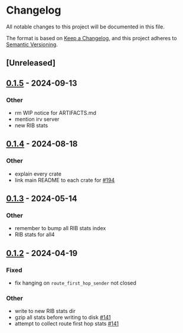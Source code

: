 # Changelog
All notable changes to this project will be documented in this file.

The format is based on [Keep a Changelog](https://keepachangelog.com/en/1.0.0/),
and this project adheres to [Semantic Versioning](https://semver.org/spec/v2.0.0.html).

## [Unreleased]

## [0.1.5](https://github.com/SichangHe/internet_route_verification/compare/route_verification_rib_stats-v0.1.4...route_verification_rib_stats-v0.1.5) - 2024-09-13

### Other

- rm WIP notice for ARTIFACTS.md
- mention irv server
- new RIB stats

## [0.1.4](https://github.com/SichangHe/internet_route_verification/compare/route_verification_rib_stats-v0.1.3...route_verification_rib_stats-v0.1.4) - 2024-08-18

### Other
- explain every crate
- link main README to each crate for [#194](https://github.com/SichangHe/internet_route_verification/pull/194)

## [0.1.3](https://github.com/SichangHe/internet_route_verification/compare/route_verification_rib_stats-v0.1.2...route_verification_rib_stats-v0.1.3) - 2024-05-14

### Other
- remember to bump all RIB stats index
- RIB stats for all4

## [0.1.2](https://github.com/SichangHe/internet_route_verification/compare/route_verification_rib_stats-v0.1.1...route_verification_rib_stats-v0.1.2) - 2024-04-19

### Fixed
- fix hanging on `route_first_hop_sender` not closed

### Other
- write to new RIB stats dir
- gzip all stats before writing to disk [#141](https://github.com/SichangHe/internet_route_verification/pull/141)
- attempt to collect route first hop stats [#141](https://github.com/SichangHe/internet_route_verification/pull/141)
